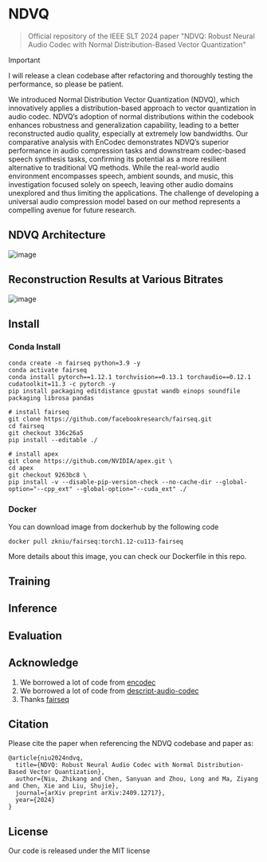 # NDVQ
> Official repository of the IEEE SLT 2024 paper "NDVQ: Robust Neural Audio Codec with Normal Distribution-Based Vector Quantization"

>[!IMPORTANT] 
> I will release a clean codebase after refactoring and thoroughly testing the performance, so please be patient.

We introduced Normal Distribution Vector Quantization (NDVQ), which innovatively applies a distribution-based approach to vector quantization in audio codec. NDVQ’s adoption of normal distributions within the codebook enhances robustness and generalization capability, leading to a better reconstructed audio quality, especially at extremely low bandwidths. Our comparative analysis with EnCodec demonstrates NDVQ’s superior performance in audio compression tasks and downstream codec-based speech synthesis tasks, confirming its potential as a more resilient alternative to traditional VQ methods. While the real-world audio environment encompasses
speech, ambient sounds, and music, this investigation focused solely on speech, leaving other audio domains unexplored and thus limiting the applications. The challenge of developing a universal audio compression model based on our method represents a compelling
avenue for future research.

## NDVQ Architecture
![image](https://github.com/user-attachments/assets/0f719a1e-5864-4a7d-afda-5e83012c2876)

## Reconstruction Results at Various Bitrates
![image](https://github.com/user-attachments/assets/e5d1875c-3517-4077-ac97-b73b7a66c707)

## Install
### Conda Install
```shell
conda create -n fairseq python=3.9 -y 
conda activate fairseq
conda install pytorch==1.12.1 torchvision==0.13.1 torchaudio==0.12.1 cudatoolkit=11.3 -c pytorch -y
pip install packaging editdistance gpustat wandb einops soundfile packaging librosa pandas

# install fairseq
git clone https://github.com/facebookresearch/fairseq.git
cd fairseq
git checkout 336c26a5
pip install --editable ./

# install apex
git clone https://github.com/NVIDIA/apex.git \
cd apex
git checkout 9263bc8 \
pip install -v --disable-pip-version-check --no-cache-dir --global-option="--cpp_ext" --global-option="--cuda_ext" ./
```

### Docker
You can download image from dockerhub by the following code
```
docker pull zkniu/fairseq:torch1.12-cu113-fairseq
```
More details about this image, you can check our Dockerfile in this repo.
## Training

## Inference

## Evaluation

## Acknowledge
1. We borrowed a lot of code from [encodec](https://github.com/facebookresearch/encodec)
2. We borrowed a lot of code from [descript-audio-codec](https://github.com/descriptinc/descript-audio-codec/tree/main)
3. Thanks [fairseq](https://github.com/facebookresearch/fairseq) 

## Citation
Please cite the paper when referencing the NDVQ codebase and paper as:
```
@article{niu2024ndvq,
  title={NDVQ: Robust Neural Audio Codec with Normal Distribution-Based Vector Quantization},
  author={Niu, Zhikang and Chen, Sanyuan and Zhou, Long and Ma, Ziyang and Chen, Xie and Liu, Shujie},
  journal={arXiv preprint arXiv:2409.12717},
  year={2024}
}
```

## License
Our code is released under the MIT license 
